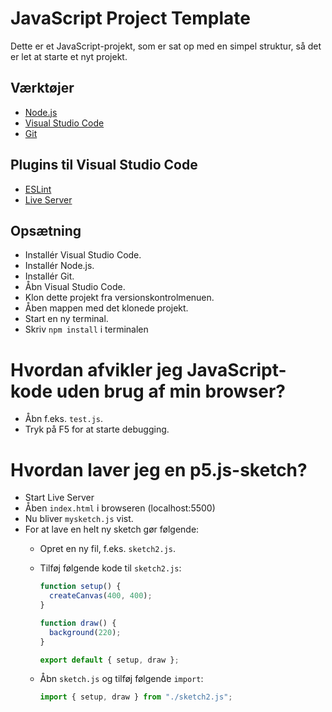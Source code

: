 # JavaScript Project Template

Dette er et JavaScript-projekt, som er sat op med en simpel struktur, så det er let at starte et nyt projekt.

## Værktøjer

- [Node.js](https://nodejs.org/en/)
- [Visual Studio Code](https://code.visualstudio.com/)
- [Git](https://git-scm.com/)

## Plugins til Visual Studio Code

- [ESLint](https://marketplace.visualstudio.com/items?itemName=dbaeumer.vscode-eslint)
- [Live Server](https://marketplace.visualstudio.com/items?itemName=ritwickdey.LiveServer)


## Opsætning
- Installér Visual Studio Code.
- Installér Node.js.
- Installér Git.
- Åbn Visual Studio Code.
- Klon dette projekt fra versionskontrolmenuen.
- Åben mappen med det klonede projekt.
- Start en ny terminal.
- Skriv `npm install` i terminalen

# Hvordan afvikler jeg JavaScript-kode uden brug af min browser?

- Åbn f.eks. `test.js`.
- Tryk på F5 for at starte debugging.

# Hvordan laver jeg en p5.js-sketch?
- Start Live Server
- Åben `index.html` i browseren (localhost:5500)
- Nu bliver `mysketch.js` vist.
- For at lave en helt ny sketch gør følgende:
  - Opret en ny fil, f.eks. `sketch2.js`.
  - Tilføj følgende kode til `sketch2.js`:
    
    ```javascript
    function setup() {
      createCanvas(400, 400);
    }
  
    function draw() {
      background(220);
    }
  
    export default { setup, draw };
    ```
  - Åbn `sketch.js` og tilføj følgende `import`:

    ```javascript
    import { setup, draw } from "./sketch2.js";
    ```



